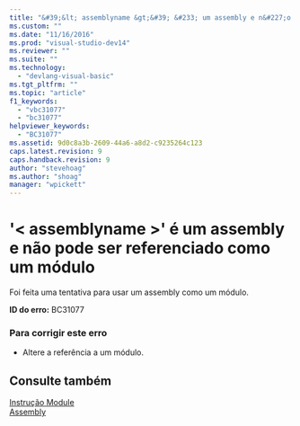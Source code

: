 ```yaml
---
title: "&#39;&lt; assemblyname &gt;&#39; &#233; um assembly e n&#227;o pode ser referenciado como um m&#243;dulo | Microsoft Docs"
ms.custom: ""
ms.date: "11/16/2016"
ms.prod: "visual-studio-dev14"
ms.reviewer: ""
ms.suite: ""
ms.technology: 
  - "devlang-visual-basic"
ms.tgt_pltfrm: ""
ms.topic: "article"
f1_keywords: 
  - "vbc31077"
  - "bc31077"
helpviewer_keywords: 
  - "BC31077"
ms.assetid: 9d0c8a3b-2609-44a6-a8d2-c9235264c123
caps.latest.revision: 9
caps.handback.revision: 9
author: "stevehoag"
ms.author: "shoag"
manager: "wpickett"
---
```

# &#39;&lt; assemblyname &gt;&#39; &#233; um assembly e n&#227;o pode ser referenciado como um m&#243;dulo
Foi feita uma tentativa para usar um assembly como um módulo.  
  
 **ID do erro:** BC31077  
  
### Para corrigir este erro  
  
-   Altere a referência a um módulo.  
  
## Consulte também  
 [Instrução Module](../../visual-basic/language-reference/statements/module-statement.md)   
 [Assembly](../../visual-basic/language-reference/modifiers/assembly.md)